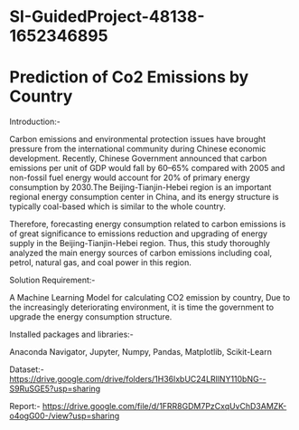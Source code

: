 # SI-GuidedProject-48138-1652346895

# Prediction of Co2 Emissions by Country
Introduction:-

Carbon emissions and environmental protection issues have brought pressure from the international community during Chinese economic development. Recently, Chinese Government announced that carbon emissions per unit of GDP would fall by 60–65% compared with 2005 and non-fossil fuel energy would account for 20% of primary energy consumption by 2030.The Beijing-Tianjin-Hebei region is an important regional energy consumption center in China, and its energy structure is typically coal-based which is similar to the whole country.

Therefore, forecasting energy consumption related to carbon emissions is of great significance to emissions reduction and upgrading of energy supply in the Beijing-Tianjin-Hebei region. Thus, this study thoroughly analyzed the main energy sources of carbon emissions including coal, petrol, natural gas, and coal power in this region.

Solution Requirement:-

A Machine Learning Model for calculating CO2 emission by country, Due to the increasingly deteriorating environment, it is time the government to upgrade the energy consumption structure.

Installed packages and libraries:- 

Anaconda Navigator, Jupyter, Numpy, Pandas, Matplotlib, Scikit-Learn

Dataset:- https://drive.google.com/drive/folders/1H36lxbUC24LRllNY110bNG--S9RuSGE5?usp=sharing

Report:- https://drive.google.com/file/d/1FRR8GDM7PzCxqUvChD3AMZK-o4ogG00-/view?usp=sharing
